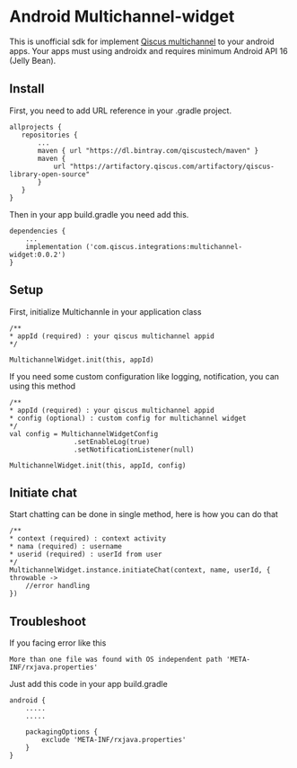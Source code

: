 # Android Multichannel-widget

This is unofficial sdk for implement [Qiscus multichannel](https://www.qiscus.com/customer-service-chat) to your android apps. Your apps must using androidx and requires minimum Android API 16 (Jelly Bean).

## Install
First, you need to add URL reference in your .gradle project.

 ```
 allprojects {
    repositories {
        ...
        maven { url "https://dl.bintray.com/qiscustech/maven" }
        maven {
            url "https://artifactory.qiscus.com/artifactory/qiscus-library-open-source"
        }
    }
}
 ```

Then in your app build.gradle you need add this.

```
dependencies {
    ...
    implementation ('com.qiscus.integrations:multichannel-widget:0.0.2')
}
```


## Setup

First, initialize Multichannle in your application class

 ```
/**
* appId (required) : your qiscus multichannel appid 
*/

MultichannelWidget.init(this, appId)
```

If you need some custom configuration like logging, notification, you can using this method

```
/**
* appId (required) : your qiscus multichannel appid 
* config (optional) : custom config for multichannel widget
*/
val config = MultichannelWidgetConfig
                .setEnableLog(true)
                .setNotificationListener(null)

MultichannelWidget.init(this, appId, config)
```

## Initiate chat

Start chatting can be done in single method, here is how you can do that

```
/**
* context (required) : context activity
* nama (required) : username
* userid (required) : userId from user
*/
MultichannelWidget.instance.initiateChat(context, name, userId, { throwable ->
    //error handling
})
```


## Troubleshoot
If you facing error like this

```
More than one file was found with OS independent path 'META-INF/rxjava.properties'
```

Just add this code in your app build.gradle

```
android {
    .....
    .....
    
    packagingOptions {
        exclude 'META-INF/rxjava.properties'
    }
} 
```
